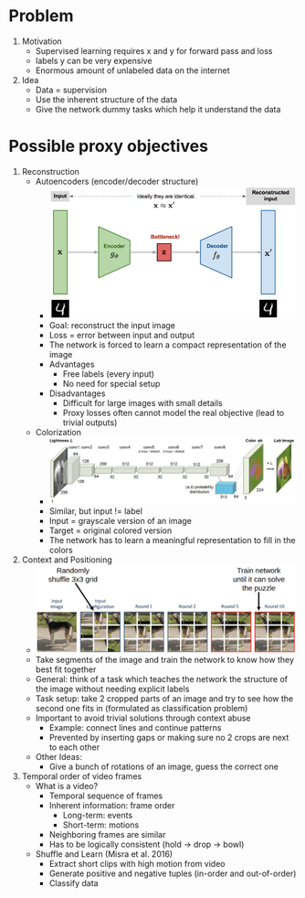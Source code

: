 # Problem
1. Motivation
    - Supervised learning requires x and y for forward pass and loss
    - labels y can be very expensive
    - Enormous amount of unlabeled data on the internet
1. Idea
    - Data = supervision
    - Use the inherent structure of the data
    - Give the network dummy tasks which help it understand the data



# Possible proxy objectives
1. Reconstruction
    - Autoencoders (encoder/decoder structure)
        * ![image](autoencoders.png)
        * Goal: reconstruct the input image
        * Loss = error between input and output
        * The network is forced to learn a compact representation of the image
        * Advantages
            + Free labels (every input)
            + No need for special setup
        * Disadvantages
            + Difficult for large images with small details
            + Proxy losses often cannot model the real objective (lead to trivial outputs)
    - Colorization
        * ![image](colorization.png)
        * Similar, but input != label
        * Input = grayscale version of an image
        * Target = original colored version
        * The network has to learn a meaningful representation to fill in the colors
1. Context and Positioning
    - ![image](context_position_learning.png)
    - Take segments of the image and train the network to know how they best fit together
    - General: think of a task which teaches the network the structure of the image without needing explicit labels
    - Task setup: take 2 cropped parts of an image and try to see how the second one fits in (formulated as classification problem)
    - Important to avoid trivial solutions through context abuse
        * Example: connect lines and continue patterns
        * Prevented by inserting gaps or making sure no 2 crops are next to each other
    - Other Ideas:
        * Give a bunch of rotations of an image, guess the correct one
1. Temporal order of video frames
    - What is a video?
        * Temporal sequence of frames
        * Inherent information: frame order
            + Long-term: events
            + Short-term: motions
        * Neighboring frames are similar
        * Has to be logically consistent (hold -> drop -> bowl)
    - Shuffle and Learn (Misra et al. 2016)
        * Extract short clips with high motion from video
        * Generate positive and negative tuples (in-order and out-of-order)
        * Classify data
